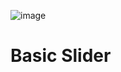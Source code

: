![image](https://user-images.githubusercontent.com/87518350/134222211-6b6bcd9d-2bcd-44cf-8a29-625ed6c54bf2.png)
# Basic Slider
